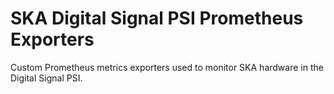 # SKA Digital Signal PSI Prometheus Exporters

Custom Prometheus metrics exporters used to monitor SKA hardware in the Digital Signal PSI.
